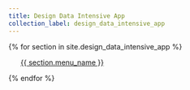 ```yaml
---
title: Design Data Intensive App
collection_label: design_data_intensive_app
---
```


{% for section in site.design_data_intensive_app %}
<ul><a href="{{ section.url }}">{{  section.menu_name }}</a></ul>
{% endfor %}

